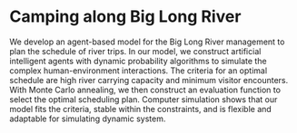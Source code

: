 Camping along Big Long River
============================
We develop an agent-based model for the Big Long River management to plan the
schedule of river trips. In our model, we construct artificial intelligent agents with
dynamic probability algorithms to simulate the complex human-environment interactions.
The criteria for an optimal schedule are high river carrying capacity and minimum visitor
encounters. With Monte Carlo annealing, we then construct an evaluation function to
select the optimal scheduling plan. Computer simulation shows that our model fits the
criteria, stable within the constraints, and is flexible and adaptable for simulating
dynamic system.

